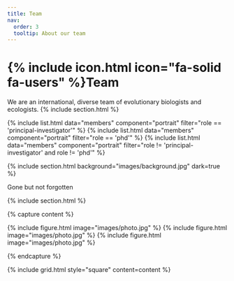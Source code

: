 ```yaml
---
title: Team
nav:
  order: 3
  tooltip: About our team
---
```


# {% include icon.html icon="fa-solid fa-users" %}Team

We are an international, diverse team of evolutionary biologists and ecologists. 
{% include section.html %}

{% include list.html data="members" component="portrait" filter="role == 'principal-investigator'" %}
{% include list.html data="members" component="portrait" filter="role == 'phd'" %}
{% include list.html data="members" component="portrait" filter="role != 'principal-investigator' and role != 'phd'" %}

{% include section.html background="images/background.jpg" dark=true %}

Gone but not forgotten

{% include section.html %}

{% capture content %}

{% include figure.html image="images/photo.jpg" %}
{% include figure.html image="images/photo.jpg" %}
{% include figure.html image="images/photo.jpg" %}

{% endcapture %}

{% include grid.html style="square" content=content %}
